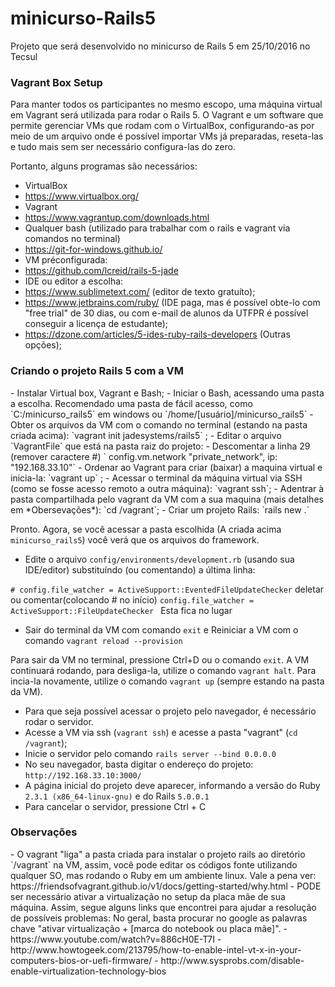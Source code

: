 # minicurso-Rails5
Projeto que será desenvolvido no minicurso de Rails 5 em 25/10/2016 no Tecsul

<h3>Vagrant Box Setup</h3>
Para manter todos os participantes no mesmo escopo, uma máquina virtual em Vagrant será utilizada para rodar o Rails 5.
O Vagrant e um software que permite gerenciar VMs que rodam com o VirtualBox, configurando-as por meio de um arquivo onde é possível importar VMs já preparadas, reseta-las e tudo mais sem ser necessário configura-las do zero.

Portanto, alguns programas são necessários:
- VirtualBox
 - https://www.virtualbox.org/
- Vagrant
 - https://www.vagrantup.com/downloads.html
- Qualquer bash (utilizado para trabalhar com o rails e vagrant via comandos no terminal)
 - https://git-for-windows.github.io/
- VM préconfigurada:
 - https://github.com/lcreid/rails-5-jade
- IDE ou editor a escolha:
 - https://www.sublimetext.com/ (editor de texto gratuíto);
 - https://www.jetbrains.com/ruby/ (IDE paga, mas é possível obte-lo com "free trial" de 30 dias, ou com e-mail de alunos da UTFPR é possível conseguir a licença de estudante);
 - https://dzone.com/articles/5-ides-ruby-rails-developers (Outras opções);
 
<h3>Criando o projeto Rails 5 com a VM</h3>
- Instalar Virtual box, Vagrant e Bash;
- Iniciar o Bash, acessando uma pasta a escolha. Recomendado uma pasta de fácil acesso, como `C:/minicurso_rails5` em windows ou `/home/[usuário]/minicurso_rails5`
- Obter os arquivos da VM com o comando no terminal (estando na pasta criada acima): `vagrant init jadesystems/rails5` ;
- Editar o arquivo `VagrantFile` que está na pasta raiz do projeto:
 - Descomentar a linha 29 (remover caractere #) `  config.vm.network "private_network", ip: "192.168.33.10"`
- Ordenar ao Vagrant para criar (baixar) a maquina virtual e inicia-la: `vagrant up` ;
- Acessar o terminal da máquina virtual via SSH (como se fosse acesso remoto a outra máquina): `vagrant ssh`;
- Adentrar à pasta compartilhada pelo vagrant da VM com a sua maquina (mais detalhes em *Obersevações*): `cd /vagrant`;
- Criar um projeto Rails: `rails new .`

Pronto. Agora, se você acessar a pasta escolhida (A criada acima `minicurso_rails5`) você verá que os arquivos do framework.

- Edite o arquivo `config/environments/development.rb` (usando sua IDE/editor) substituíndo (ou comentando) a última linha:

`# config.file_watcher = ActiveSupport::EventedFileUpdateChecker` deletar ou comentar(colocando # no início)
`config.file_watcher = ActiveSupport::FileUpdateChecker ` Esta fica no lugar

- Sair do terminal da VM com comando `exit` e  Reiniciar a VM com o comando `vagrant reload --provision`

Para sair da VM no terminal, pressione Ctrl+D ou o comando `exit`. A VM continuará rodando, para desliga-la, utilize o comando `vagrant halt`. Para incia-la novamente, utilize o comando `vagrant up` (sempre estando na pasta da VM).

- Para que seja possível acessar o projeto pelo navegador, é necessário rodar o servidor.
 - Acesse a VM via ssh (`vagrant ssh`) e acesse a pasta "vagrant" (`cd /vagrant`);
 - Inicie o servidor pelo comando `rails server --bind 0.0.0.0`
 - No seu navegador, basta digitar o endereço do projeto: `http://192.168.33.10:3000/`
 - A página inicial do projeto deve aparecer, informando a versão do Ruby `2.3.1 (x86_64-linux-gnu)` e do Rails `5.0.0.1`
 - Para cancelar o servidor, pressione Ctrl + C

<h3>Observações</h3>
- O vagrant "liga" a pasta criada para instalar o projeto rails ao diretório `/vagrant` na VM, assim, você pode editar os códigos fonte utilizando qualquer SO, mas rodando o Ruby em um ambiente linux. Vale a pena ver: https://friendsofvagrant.github.io/v1/docs/getting-started/why.html
- PODE ser necessário ativar a virtualização no setup da placa mãe de sua máquina. Assim, segue alguns links que encontrei para ajudar a resolução de possíveis problemas:
No geral, basta procurar no google as palavras chave "ativar virtualização + [marca do notebook ou placa mãe]".
 - https://www.youtube.com/watch?v=886cH0E-T7I
 - http://www.howtogeek.com/213795/how-to-enable-intel-vt-x-in-your-computers-bios-or-uefi-firmware/
 - http://www.sysprobs.com/disable-enable-virtualization-technology-bios

